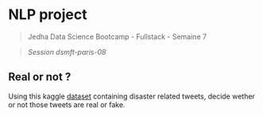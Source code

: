 # NLP project

> Jedha Data Science Bootcamp - Fullstack - Semaine 7

> _Session dsmft-paris-08_

## Real or not ?

Using this kaggle [dataset](https://www.kaggle.com/c/nlp-getting-started) containing disaster related tweets, decide wether or not those tweets are real or fake.

